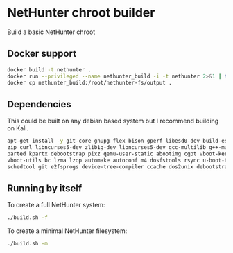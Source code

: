 # NetHunter chroot builder

Build a basic NetHunter chroot

## Docker support
```bash
docker build -t nethunter .
docker run --privileged --name nethunter_build -i -t nethunter 2>&1 | tee output.log
docker cp nethunter_build:/root/nethunter-fs/output .
```

## Dependencies

This could be built on any debian based system but I recommend building on Kali.

```bash
apt-get install -y git-core gnupg flex bison gperf libesd0-dev build-essential \
zip curl libncurses5-dev zlib1g-dev libncurses5-dev gcc-multilib g++-multilib \
parted kpartx debootstrap pixz qemu-user-static abootimg cgpt vboot-kernel-utils \
vboot-utils bc lzma lzop automake autoconf m4 dosfstools rsync u-boot-tools \
schedtool git e2fsprogs device-tree-compiler ccache dos2unix debootstrap
```

## Running by itself

To create a full NetHunter system:
```bash
./build.sh -f
```
To create a minimal NetHunter filesystem:
```bash
./build.sh -m
```
